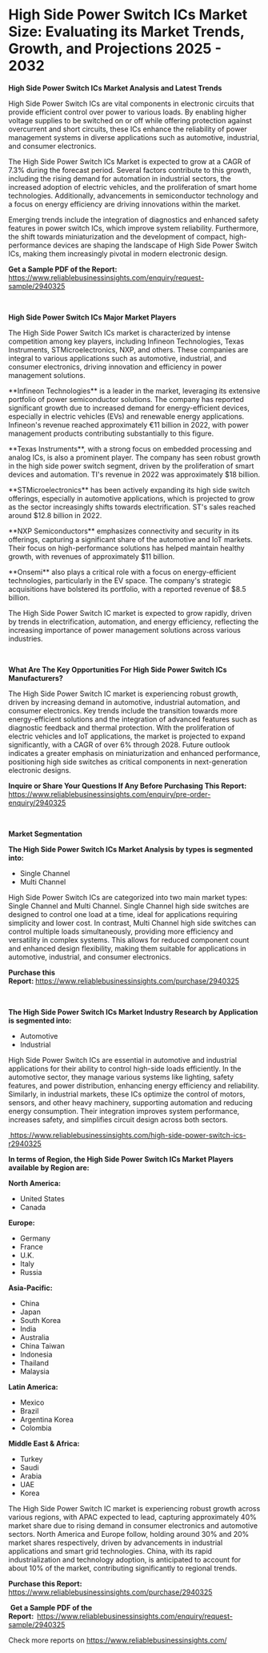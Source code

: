<p><h1>High Side Power Switch ICs Market Size: Evaluating its Market Trends, Growth, and Projections 2025 - 2032</h1></p><p><strong>High Side Power Switch ICs Market Analysis and Latest Trends</strong></p>
<p><p>High Side Power Switch ICs are vital components in electronic circuits that provide efficient control over power to various loads. By enabling higher voltage supplies to be switched on or off while offering protection against overcurrent and short circuits, these ICs enhance the reliability of power management systems in diverse applications such as automotive, industrial, and consumer electronics.</p><p>The High Side Power Switch ICs Market is expected to grow at a CAGR of 7.3% during the forecast period. Several factors contribute to this growth, including the rising demand for automation in industrial sectors, the increased adoption of electric vehicles, and the proliferation of smart home technologies. Additionally, advancements in semiconductor technology and a focus on energy efficiency are driving innovations within the market. </p><p>Emerging trends include the integration of diagnostics and enhanced safety features in power switch ICs, which improve system reliability. Furthermore, the shift towards miniaturization and the development of compact, high-performance devices are shaping the landscape of High Side Power Switch ICs, making them increasingly pivotal in modern electronic design.</p></p>
<p><strong>Get a Sample PDF of the Report:&nbsp;</strong> <a href="https://www.reliablebusinessinsights.com/enquiry/request-sample/2940325?utm_campaign=3366&utm_medium=2&utm_source=Github&utm_content=ia&utm_term=15032025&utm_id=high-side-power-switch-ics">https://www.reliablebusinessinsights.com/enquiry/request-sample/2940325</a></p>
<p>&nbsp;</p>
<p><strong>High Side Power Switch ICs Major Market Players</strong></p>
<p><p>The High Side Power Switch ICs market is characterized by intense competition among key players, including Infineon Technologies, Texas Instruments, STMicroelectronics, NXP, and others. These companies are integral to various applications such as automotive, industrial, and consumer electronics, driving innovation and efficiency in power management solutions.</p><p>**Infineon Technologies** is a leader in the market, leveraging its extensive portfolio of power semiconductor solutions. The company has reported significant growth due to increased demand for energy-efficient devices, especially in electric vehicles (EVs) and renewable energy applications. Infineon's revenue reached approximately €11 billion in 2022, with power management products contributing substantially to this figure.</p><p>**Texas Instruments**, with a strong focus on embedded processing and analog ICs, is also a prominent player. The company has seen robust growth in the high side power switch segment, driven by the proliferation of smart devices and automation. TI's revenue in 2022 was approximately $18 billion.</p><p>**STMicroelectronics** has been actively expanding its high side switch offerings, especially in automotive applications, which is projected to grow as the sector increasingly shifts towards electrification. ST's sales reached around $12.8 billion in 2022.</p><p>**NXP Semiconductors** emphasizes connectivity and security in its offerings, capturing a significant share of the automotive and IoT markets. Their focus on high-performance solutions has helped maintain healthy growth, with revenues of approximately $11 billion.</p><p>**Onsemi** also plays a critical role with a focus on energy-efficient technologies, particularly in the EV space. The company's strategic acquisitions have bolstered its portfolio, with a reported revenue of $8.5 billion.</p><p>The High Side Power Switch IC market is expected to grow rapidly, driven by trends in electrification, automation, and energy efficiency, reflecting the increasing importance of power management solutions across various industries.</p></p>
<p>&nbsp;</p>
<p><strong>What Are The Key Opportunities For High Side Power Switch ICs Manufacturers?</strong></p>
<p><p>The High Side Power Switch IC market is experiencing robust growth, driven by increasing demand in automotive, industrial automation, and consumer electronics. Key trends include the transition towards more energy-efficient solutions and the integration of advanced features such as diagnostic feedback and thermal protection. With the proliferation of electric vehicles and IoT applications, the market is projected to expand significantly, with a CAGR of over 6% through 2028. Future outlook indicates a greater emphasis on miniaturization and enhanced performance, positioning high side switches as critical components in next-generation electronic designs.</p></p>
<p><strong>Inquire or Share Your Questions If Any Before Purchasing This Report:</strong> <a href="https://www.reliablebusinessinsights.com/enquiry/pre-order-enquiry/2940325?utm_campaign=3366&utm_medium=2&utm_source=Github&utm_content=ia&utm_term=15032025&utm_id=high-side-power-switch-ics">https://www.reliablebusinessinsights.com/enquiry/pre-order-enquiry/2940325</a></p>
<p>&nbsp;</p>
<p><strong>Market Segmentation</strong></p>
<p><strong>The High Side Power Switch ICs Market Analysis by types is segmented into:</strong></p>
<p><ul><li>Single Channel</li><li>Multi Channel</li></ul></p>
<p><p>High Side Power Switch ICs are categorized into two main market types: Single Channel and Multi Channel. Single Channel high side switches are designed to control one load at a time, ideal for applications requiring simplicity and lower cost. In contrast, Multi Channel high side switches can control multiple loads simultaneously, providing more efficiency and versatility in complex systems. This allows for reduced component count and enhanced design flexibility, making them suitable for applications in automotive, industrial, and consumer electronics.</p></p>
<p><strong>Purchase this Report:&nbsp;</strong><a href="https://www.reliablebusinessinsights.com/purchase/2940325?utm_campaign=3366&utm_medium=2&utm_source=Github&utm_content=ia&utm_term=15032025&utm_id=high-side-power-switch-ics">https://www.reliablebusinessinsights.com/purchase/2940325</a></p>
<p>&nbsp;</p>
<p><strong>The High Side Power Switch ICs Market Industry Research by Application is segmented into:</strong></p>
<p><ul><li>Automotive</li><li>Industrial</li></ul></p>
<p><p>High Side Power Switch ICs are essential in automotive and industrial applications for their ability to control high-side loads efficiently. In the automotive sector, they manage various systems like lighting, safety features, and power distribution, enhancing energy efficiency and reliability. Similarly, in industrial markets, these ICs optimize the control of motors, sensors, and other heavy machinery, supporting automation and reducing energy consumption. Their integration improves system performance, increases safety, and simplifies circuit design across both sectors.</p></p>
<p><a href="https://www.reliablebusinessinsights.com/high-side-power-switch-ics-r2940325?utm_campaign=3366&utm_medium=2&utm_source=Github&utm_content=ia&utm_term=15032025&utm_id=high-side-power-switch-ics">&nbsp;https://www.reliablebusinessinsights.com/high-side-power-switch-ics-r2940325</a></p>
<p><strong>In terms of Region, the High Side Power Switch ICs Market Players available by Region are:</strong></p>
<p>
    <p> <strong> North America: </strong>
        <ul>
            <li>United States</li>
            <li>Canada</li>
        </ul>
        </p> 
    <p> <strong> Europe: </strong>
        <ul>
            <li>Germany</li>
            <li>France</li>
            <li>U.K.</li>
            <li>Italy</li>
            <li>Russia</li>
        </ul>
        </p> 
    <p> <strong> Asia-Pacific: </strong>
        <ul>
            <li>China</li>
            <li>Japan</li>
            <li>South Korea</li>
            <li>India</li>
            <li>Australia</li>
            <li>China Taiwan</li>
            <li>Indonesia</li>
            <li>Thailand</li>
            <li>Malaysia</li>
        </ul>
        </p> 
    <p> <strong> Latin America: </strong>
        <ul>
            <li>Mexico</li>
            <li>Brazil</li>
            <li>Argentina Korea</li>
            <li>Colombia</li>
        </ul>
        </p> 
    <p> <strong> Middle East & Africa: </strong>
        <ul>
            <li>Turkey</li>
            <li>Saudi</li>
            <li>Arabia</li>
            <li>UAE</li>
            <li>Korea</li>
        </ul>
    </p>
    </p>
<p><p>The High Side Power Switch IC market is experiencing robust growth across various regions, with APAC expected to lead, capturing approximately 40% market share due to rising demand in consumer electronics and automotive sectors. North America and Europe follow, holding around 30% and 20% market shares respectively, driven by advancements in industrial applications and smart grid technologies. China, with its rapid industrialization and technology adoption, is anticipated to account for about 10% of the market, contributing significantly to regional trends.</p></p>
<p><strong>Purchase this Report: </strong><a href="https://www.reliablebusinessinsights.com/purchase/2940325?utm_campaign=3366&utm_medium=2&utm_source=Github&utm_content=ia&utm_term=15032025&utm_id=high-side-power-switch-ics">https://www.reliablebusinessinsights.com/purchase/2940325</a></p>
<p>&nbsp;<strong>Get a Sample PDF of the Report:&nbsp;&nbsp;</strong><a href="https://www.reliablebusinessinsights.com/enquiry/request-sample/2940325?utm_campaign=3366&utm_medium=2&utm_source=Github&utm_content=ia&utm_term=15032025&utm_id=high-side-power-switch-ics">https://www.reliablebusinessinsights.com/enquiry/request-sample/2940325</a></p>
<p><strong></strong></p>
<p>Check more reports on <a href="https://www.reliablebusinessinsights.com/?utm_campaign=3366&utm_medium=2&utm_source=Github&utm_content=ia&utm_term=15032025&utm_id=high-side-power-switch-ics">https://www.reliablebusinessinsights.com/</a></p>